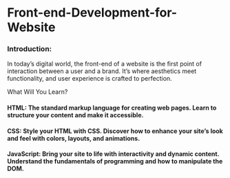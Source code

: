 # Front-end-Development-for-Website
### Introduction:
In today’s digital world, the front-end of a website is the first point of interaction between a user and a brand. It’s where aesthetics meet functionality, and user experience is crafted to perfection. 

What Will You Learn?

#### HTML: The standard markup language for creating web pages. Learn to structure your content and make it accessible.
#### CSS: Style your HTML with CSS. Discover how to enhance your site’s look and feel with colors, layouts, and animations.
#### JavaScript: Bring your site to life with interactivity and dynamic content. Understand the fundamentals of programming and how to manipulate the DOM.
